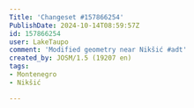 ```yaml
---
Title: 'Changeset #157866254'
PublishDate: 2024-10-14T08:59:57Z
id: 157866254
user: LakeTaupo
comment: 'Modified geometry near Nikšić #adt'
created_by: JOSM/1.5 (19207 en)
tags:
- Montenegro
- Nikšić

---
```

